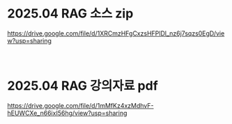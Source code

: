 # 2025.04 RAG 소스 zip

https://drive.google.com/file/d/1XRCmzHFgCxzsHFPlDl_nz6j7sqzs0EgD/view?usp=sharing
<br /><br /><br />

# 2025.04 RAG 강의자료 pdf

https://drive.google.com/file/d/1mMfKz4xzMdhvF-hEUWCXe_n66ixI56hg/view?usp=sharing
<br /><br /><br />
